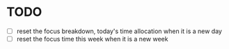 # TODO

- [ ] reset the focus breakdown, today's time allocation when it is a new day
- [ ] reset the focus time this week when it is a new week